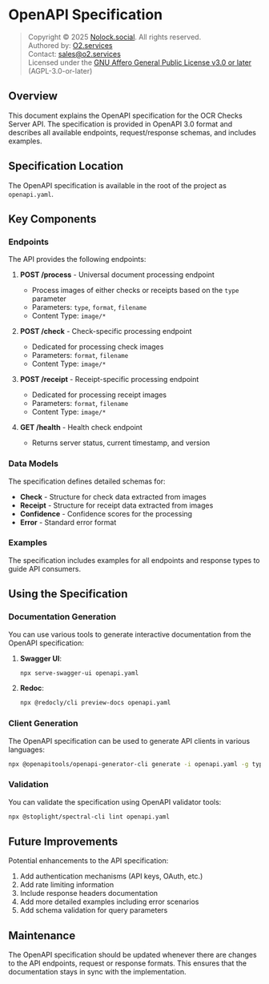 # OpenAPI Specification

> Copyright © 2025 [Nolock.social](https://nolock.social). All rights reserved.  
> Authored by: [O2.services](https://o2.services)  
> Contact: [sales@o2.services](mailto:sales@o2.services)  
> Licensed under the [GNU Affero General Public License v3.0 or later](https://www.gnu.org/licenses/agpl-3.0.html) (AGPL-3.0-or-later)

## Overview

This document explains the OpenAPI specification for the OCR Checks Server API. The specification is provided in OpenAPI 3.0 format and describes all available endpoints, request/response schemas, and includes examples.

## Specification Location

The OpenAPI specification is available in the root of the project as `openapi.yaml`.

## Key Components

### Endpoints

The API provides the following endpoints:

1. **POST /process** - Universal document processing endpoint
   - Process images of either checks or receipts based on the `type` parameter
   - Parameters: `type`, `format`, `filename`
   - Content Type: `image/*`

2. **POST /check** - Check-specific processing endpoint
   - Dedicated for processing check images
   - Parameters: `format`, `filename`
   - Content Type: `image/*`

3. **POST /receipt** - Receipt-specific processing endpoint
   - Dedicated for processing receipt images
   - Parameters: `format`, `filename`
   - Content Type: `image/*`

4. **GET /health** - Health check endpoint
   - Returns server status, current timestamp, and version

### Data Models

The specification defines detailed schemas for:

- **Check** - Structure for check data extracted from images
- **Receipt** - Structure for receipt data extracted from images
- **Confidence** - Confidence scores for the processing
- **Error** - Standard error format

### Examples

The specification includes examples for all endpoints and response types to guide API consumers.

## Using the Specification

### Documentation Generation

You can use various tools to generate interactive documentation from the OpenAPI specification:

1. **Swagger UI**:
   ```bash
   npx serve-swagger-ui openapi.yaml
   ```

2. **Redoc**:
   ```bash
   npx @redocly/cli preview-docs openapi.yaml
   ```

### Client Generation

The OpenAPI specification can be used to generate API clients in various languages:

```bash
npx @openapitools/openapi-generator-cli generate -i openapi.yaml -g typescript-fetch -o ./generated-client
```

### Validation

You can validate the specification using OpenAPI validator tools:

```bash
npx @stoplight/spectral-cli lint openapi.yaml
```

## Future Improvements

Potential enhancements to the API specification:

1. Add authentication mechanisms (API keys, OAuth, etc.)
2. Add rate limiting information
3. Include response headers documentation
4. Add more detailed examples including error scenarios
5. Add schema validation for query parameters

## Maintenance

The OpenAPI specification should be updated whenever there are changes to the API endpoints, request or response formats. This ensures that the documentation stays in sync with the implementation.